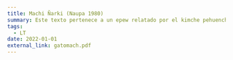 ```yaml
---
title: Machi Ñarki (Naupa 1980)
summary: Este texto pertenece a un epew relatado por el kimche pehuenche Lorenzo Naupa Epuñán, al investigador Gilberto Sánchez, de la Universidad de Chile. El material se presenta en chedungun de la comunidad de Cañicú (pehuenche del Alto Bı́o-Bío).
tags:
  - LT
date: 2022-01-01
external_link: gatomach.pdf
---
```

